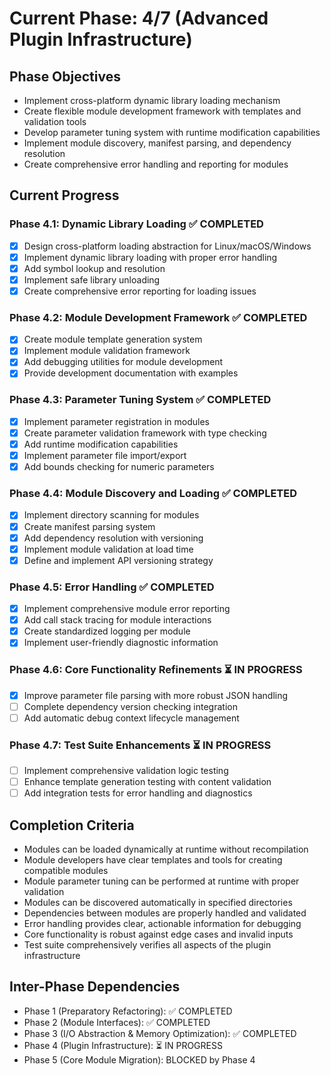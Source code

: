 <!-- Purpose: Current project phase context -->
<!-- Update Rules:
- 500-word limit! 
- Include: 
  • Phase objectives
  • Current progress as a checklist
  • Completion criteria 
  • Inter-phase dependencies
- At major phase completion archive as phase-[X].md and refresh for next phase
-->

# Current Phase: 4/7 (Advanced Plugin Infrastructure)

## Phase Objectives
- Implement cross-platform dynamic library loading mechanism
- Create flexible module development framework with templates and validation tools
- Develop parameter tuning system with runtime modification capabilities
- Implement module discovery, manifest parsing, and dependency resolution
- Create comprehensive error handling and reporting for modules

## Current Progress

### Phase 4.1: Dynamic Library Loading ✅ COMPLETED
- [x] Design cross-platform loading abstraction for Linux/macOS/Windows
- [x] Implement dynamic library loading with proper error handling
- [x] Add symbol lookup and resolution
- [x] Implement safe library unloading
- [x] Create comprehensive error reporting for loading issues

### Phase 4.2: Module Development Framework ✅ COMPLETED
- [x] Create module template generation system
- [x] Implement module validation framework
- [x] Add debugging utilities for module development
- [x] Provide development documentation with examples

### Phase 4.3: Parameter Tuning System ✅ COMPLETED
- [x] Implement parameter registration in modules
- [x] Create parameter validation framework with type checking
- [x] Add runtime modification capabilities
- [x] Implement parameter file import/export
- [x] Add bounds checking for numeric parameters

### Phase 4.4: Module Discovery and Loading ✅ COMPLETED
- [x] Implement directory scanning for modules
- [x] Create manifest parsing system
- [x] Add dependency resolution with versioning
- [x] Implement module validation at load time
- [x] Define and implement API versioning strategy

### Phase 4.5: Error Handling ✅ COMPLETED
- [x] Implement comprehensive module error reporting
- [x] Add call stack tracing for module interactions
- [x] Create standardized logging per module
- [x] Implement user-friendly diagnostic information

### Phase 4.6: Core Functionality Refinements ⏳ IN PROGRESS
- [x] Improve parameter file parsing with more robust JSON handling
- [ ] Complete dependency version checking integration
- [ ] Add automatic debug context lifecycle management

### Phase 4.7: Test Suite Enhancements ⏳ IN PROGRESS
- [ ] Implement comprehensive validation logic testing
- [ ] Enhance template generation testing with content validation
- [ ] Add integration tests for error handling and diagnostics

## Completion Criteria
- Modules can be loaded dynamically at runtime without recompilation
- Module developers have clear templates and tools for creating compatible modules
- Module parameter tuning can be performed at runtime with proper validation
- Modules can be discovered automatically in specified directories
- Dependencies between modules are properly handled and validated
- Error handling provides clear, actionable information for debugging
- Core functionality is robust against edge cases and invalid inputs
- Test suite comprehensively verifies all aspects of the plugin infrastructure

## Inter-Phase Dependencies
- Phase 1 (Preparatory Refactoring): ✅ COMPLETED
- Phase 2 (Module Interfaces): ✅ COMPLETED
- Phase 3 (I/O Abstraction & Memory Optimization): ✅ COMPLETED
- Phase 4 (Plugin Infrastructure): ⏳ IN PROGRESS
- Phase 5 (Core Module Migration): BLOCKED by Phase 4